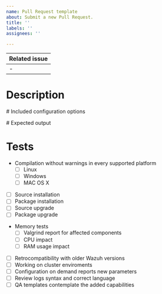 ```yaml
---
name: Pull Request template
about: Submit a new Pull Request.
title: ''
labels: ''
assignees: ''

---
```


|Related issue|
|---|
| - |

<!--
This template reflects sections that must be included in new Pull requests.
Contributions from the community are really appreciated. If this is the case, please add the 
"contribution" to properly track the Pull Request.

Please fill the table above. Feel free to extend it at your convenience.
-->

# Description

<!--
Add a clear description about how the problem has been solved.
-->

# Included configuration options

<!--
If proceed, this section should include new configuration parameters.
-->

# Expected output

<!--
Paste here related logs and alerts
-->

# Tests

<!--
At least, the following checks should be marked to accept the PR.
-->

- Compilation without warnings in every supported platform
  - [ ] Linux
  - [ ] Windows
  - [ ] MAC OS X
- [ ] Source installation
- [ ] Package installation
- [ ] Source upgrade
- [ ] Package upgrade
- Memory tests
  - [ ] Valgrind report for affected components
  - [ ] CPU impact
  - [ ] RAM usage impact
- [ ] Retrocompatibility with older Wazuh versions
- [ ] Working on cluster enviroments
- [ ] Configuration on demand reports new parameters
- [ ] Review logs syntax and correct language
- [ ] QA templates contemplate the added capabilities
